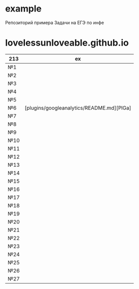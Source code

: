 # example
Репозиторий примера
Задачи на ЕГЭ по инфе

# lovelessunloveable.github.io
| 213 | ex |
| ------ | ------ |
| №1 |  |
| №2 |  |
| №3 | |
| №4 |  |
| №5 |  |
| №6 | [plugins/googleanalytics/README.md][PlGa] |
| №7 |  |
| №8 |  |
| №9 |  |
| №10 |  |
| №11 |  |
| №12 |  |
| №13 |  |
| №14 |  |
| №15 |  |
| №16 |  |
| №17 |  |
| №18 |  |
| №19 |  |
| №20 |  |
| №21 |  |
| №22 |  |
| №23 |  |
| №24 |  |
| №25 |  |
| №26 |  |
| №27 |  |

